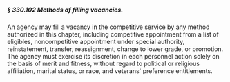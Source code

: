 ##### § 330.102 Methods of filling vacancies. #####

An agency may fill a vacancy in the competitive service by any method authorized in this chapter, including competitive appointment from a list of eligibles, noncompetitive appointment under special authority, reinstatement, transfer, reassignment, change to lower grade, or promotion. The agency must exercise its discretion in each personnel action solely on the basis of merit and fitness, without regard to political or religious affiliation, marital status, or race, and veterans' preference entitlements.